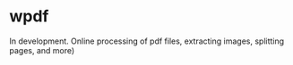 # wpdf
In development. Online processing of pdf files, extracting images, splitting pages, and more)